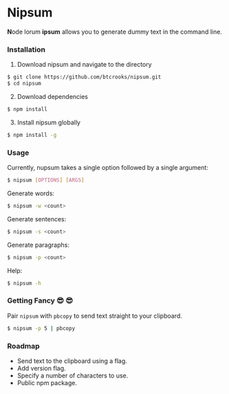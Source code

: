 # Nipsum
**N**ode lorum **ipsum** allows you to generate dummy text in the command line.  

### Installation
1) Download nipsum and navigate to the directory
```bash
$ git clone https://github.com/btcrooks/nipsum.git
$ cd nipsum
```
2) Download dependencies
```bash
$ npm install
```
3) Install nipsum globally
```bash
$ npm install -g
```

### Usage
Currently, nupsum takes a single option followed by a single argument:
```bash
$ nipsum [OPTIONS] [ARGS]
```


Generate words:
```bash
$ nipsum -w <count>
```
Generate sentences:
```bash
$ nipsum -s <count>
```
Generate paragraphs:
```bash
$ nipsum -p <count>
```
Help:
```bash
$ nipsum -h
```

### Getting Fancy :sunglasses: :sunglasses:
Pair `nipsum` with `pbcopy` to send text straight to your clipboard.  
```bash
$ nipsum -p 5 | pbcopy
```

### Roadmap
* Send text to the clipboard using a flag.
* Add version flag.
* Specify a number of characters to use.
* Public npm package.
